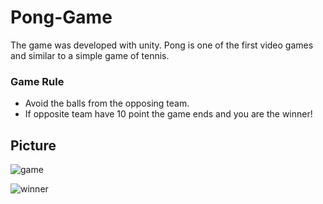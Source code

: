 # Pong-Game
The game was developed with unity.
Pong is one of the first video games and similar to a simple game of tennis.

### Game Rule
- Avoid the balls from the opposing team.<br>
- If opposite team have 10 point the game ends and you are the winner!

## Picture
![game](https://user-images.githubusercontent.com/81179702/128607397-99a54dc2-b9fb-4483-a133-da5baec43542.png)

![winner](https://user-images.githubusercontent.com/81179702/128607404-d2fda278-7307-4601-9735-0eb584a9d9d4.png)
